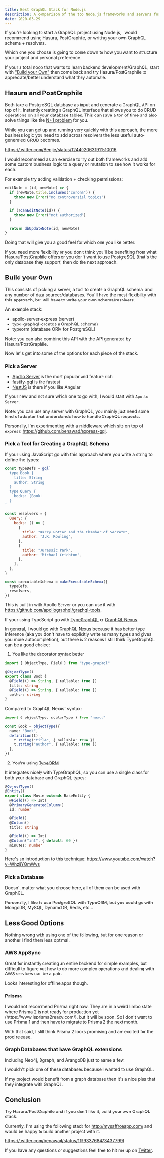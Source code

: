 ```yaml
---
title: Best GraphQL Stack for Node.js
description: A comparison of the top Node.js frameworks and servers for GraphQL
date: 2020-03-29
---
```


If you're looking to start a GraphQL project using Node.js, I would recommend using Hasura, PostGraphile, or writing your own GraphQL schema + resolvers.

Which one you choose is going to come down to how you want to structure your project and personal preference.

If your a total noob that wants to learn backend development/GraphQL, start with ["Build your Own"](#build-your-own) then come back and try Hasura/PostGraphile to appreciate/better understand what they automate.

## Hasura and PostGraphile

Both take a PostgreSQL database as input and generate a GraphQL API on top of it. Instantly creating a GraphQL interface that allows you to do CRUD operations on all your database tables. This can save a ton of time and also solve things like the [N+1 problem](https://www.youtube.com/watch?v=uCbFMZYQbxE) for you.

While you can get up and running very quickly with this approach, the more business logic you need to add across resolvers the less useful auto-generated CRUD becomes.

https://twitter.com/Benjie/status/1244020631911510016

I would recommend as an exercise to try out both frameworks and add some custom business logic to a query or mutation to see how it works for each.

For example try adding validation + checking permissions:

```js
editNote = (id, newNote) => {
  if (newNote.title.includes("corona")) {
    throw new Error("no controversial topics")
  }

  if (!canEditNote(id)) {
    throw new Error("not authorized")
  }

  return dbUpdateNote(id, newNote)
}
```

Doing that will give you a good feel for which one you like better.

If you need more flexibility or you don't think you'll be benefiting from what Hasura/PostGraphile offers or you don't want to use PostgreSQL (that's the only database they support) then do the next approach.

## Build your Own

This consists of picking a server, a tool to create a GraphQL schema, and any number of data sources/databases. You'll have the most flexibility with this approach, but will have to write your own schema/resolvers.

An example stack:

- apollo-server-express (server)
- type-graphql (creates a GraphQL schema)
- typeorm (database ORM for PostgreSQL)

Note: you can also combine this API with the API generated by Hasura/PostGraphile.

Now let's get into some of the options for each piece of the stack.

### Pick a Server

- [Apollo Server](https://www.apollographql.com/docs/apollo-server/) is the most popular and feature rich
- [fastify-gql](https://github.com/mcollina/fastify-gql) is the fastest
- [NestJS](https://nestjs.com/) is there if you like Angular

If your new and not sure which one to go with, I would start with `Apollo Server`.

Note: you can use any server with GraphQL, you mainly just need some kind of adapter that understands how to handle GraphQL requests.

Personally, I'm experimenting with a middleware which sits on top of `express`: https://github.com/benawad/express-gql.

### Pick a Tool for Creating a GraphQL Schema

If your using JavaScript go with this approach where you write a string to define the types:

```js
const typeDefs = gql`
  type Book {
    title: String
    author: String
  }
  type Query {
    books: [Book]
  }
`

const resolvers = {
  Query: {
    books: () => [
      {
        title: "Harry Potter and the Chamber of Secrets",
        author: "J.K. Rowling",
      },
      {
        title: "Jurassic Park",
        author: "Michael Crichton",
      },
    ],
  },
}

const executableSchema = makeExecutableSchema({
  typeDefs,
  resolvers,
})
```

This is built in with Apollo Server or you can use it with https://github.com/apollographql/graphql-tools.

If your using TypeScript go with [TypeGraphQL](https://typegraphql.com/) or [GraphQL Nexus](https://nexus.js.org/).

In general, I would go with GraphQL Nexus because it has better type inference (aka you don't have to explicitly write as many types and gives you more autocompletion), but there is 2 reasons I still think TypeGraphQL can be a good choice:

1. You like the decorator syntax better

```ts
import { ObjectType, Field } from "type-graphql"

@ObjectType()
export class Book {
  @Field(() => String, { nullable: true })
  title: string
  @Field(() => String, { nullable: true })
  author: string
}
```

Compared to GraphQL Nexus' syntax:

```ts
import { objectType, scalarType } from "nexus"

const Book = objectType({
  name: "Book",
  definition(t) {
    t.string("title", { nullable: true })
    t.string("author", { nullable: true })
  },
})
```

2. You're using [TypeORM](https://typeorm.io/)

It integrates nicely with TypeGraphQL, so you can use a single class for both your database and GraphQL types:

```ts
@ObjectType()
@Entity()
export class Movie extends BaseEntity {
  @Field(() => Int)
  @PrimaryGeneratedColumn()
  id: number

  @Field()
  @Column()
  title: string

  @Field(() => Int)
  @Column("int", { default: 60 })
  minutes: number
}
```

Here's an introduction to this technique: https://www.youtube.com/watch?v=WhzIjYQmWvs

### Pick a Database

Doesn't matter what you choose here, all of them can be used with GraphQL.

Personally, I like to use PostgreSQL with TypeORM, but you could go with MongoDB, MySQL, DynamoDB, Redis, etc...

## Less Good Options

Nothing wrong with using one of the following, but for one reason or another I find them less optimal.

### AWS AppSync

Great for instantly creating an entire backend for simple examples, but difficult to figure out how to do more complex operations and dealing with AWS services can be a pain.

Looks interesting for offline apps though.

### Prisma

I would not recommend Prisma right now. They are in a weird limbo state where Prisma 2 is not ready for production yet (https://www.isprisma2ready.com/), but it will be soon. So I don't want to use Prisma 1 and then have to migrate to Prisma 2 the next month.

With that said, I still think Prisma 2 looks promising and am excited for the prod release.

### Graph Databases that have GraphQL extensions

Including Neo4j, Dgraph, and ArangoDB just to name a few.

I wouldn't pick one of these databases because I wanted to use GraphQL.

If my project would benefit from a graph database then it's a nice plus that they integrate with GraphQL.

## Conclusion

Try Hasura/PostGraphile and if you don't like it, build your own GraphQL stack.

Currently, I'm using the following stack for http://mysaffronapp.com/ and would be happy to build another project with it.

https://twitter.com/benawad/status/1199337684734377991

If you have any questions or suggestions feel free to hit me up on [Twitter](https://twitter.com/benawad).
